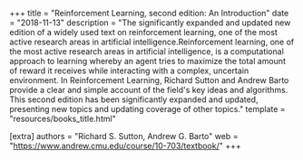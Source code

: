 +++
title = "Reinforcement Learning, second edition: An Introduction"
date = "2018-11-13"
description = "The significantly expanded and updated new edition of a widely used text on reinforcement learning, one of the most active research areas in artificial intelligence.Reinforcement learning, one of the most active research areas in artificial intelligence, is a computational approach to learning whereby an agent tries to maximize the total amount of reward it receives while interacting with a complex, uncertain environment. In Reinforcement Learning, Richard Sutton and Andrew Barto provide a clear and simple account of the field's key ideas and algorithms. This second edition has been significantly expanded and updated, presenting new topics and updating coverage of other topics."
template = "resources/books_title.html"

[extra]
authors = "Richard S. Sutton, Andrew G. Barto"
web = "https://www.andrew.cmu.edu/course/10-703/textbook/"
+++